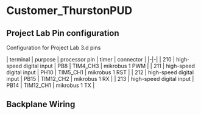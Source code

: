 # Customer_ThurstonPUD

## Project Lab Pin configuration

Configuration for Project Lab 3.d pins

| terminal | purpose | processor pin | timer | connector |
|-|-|
| 210 | high-speed digital input | PB8 | TIM4_CH3 | mikrobus 1 PWM |
| 211 | high-speed digital input | PH10 | TIM5_CH1 | mikrobus 1 RST |
| 212 | high-speed digital input | PB15 | TIM12_CH2 | mikrobus 1 RX |
| 213 | high-speed digital input | PB14 | TIM12_CH1 | mikrobus 1 TX |

## Backplane Wiring